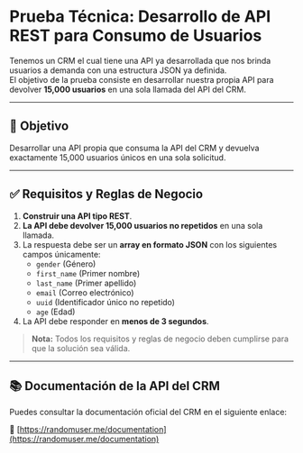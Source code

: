 # Prueba Técnica: Desarrollo de API REST para Consumo de Usuarios

Tenemos un CRM el cual tiene una API ya desarrollada que nos brinda usuarios a demanda con una estructura JSON ya definida.  
El objetivo de la prueba consiste en desarrollar nuestra propia API para devolver **15,000 usuarios** en una sola llamada del API del CRM.

---

## 🎯 Objetivo

Desarrollar una API propia que consuma la API del CRM y devuelva exactamente 15,000 usuarios únicos en una sola solicitud.

---

## ✅ Requisitos y Reglas de Negocio

1. **Construir una API tipo REST**.
2. **La API debe devolver 15,000 usuarios no repetidos** en una sola llamada.
3. La respuesta debe ser un **array en formato JSON** con los siguientes campos únicamente:
   - `gender` (Género)
   - `first_name` (Primer nombre)
   - `last_name` (Primer apellido)
   - `email` (Correo electrónico)
   - `uuid` (Identificador único no repetido)
   - `age` (Edad)
4. La API debe responder en **menos de 3 segundos**.

> **Nota:** Todos los requisitos y reglas de negocio deben cumplirse para que la solución sea válida.

---

## 📚 Documentación de la API del CRM

Puedes consultar la documentación oficial del CRM en el siguiente enlace:

🔗 [https://randomuser.me/documentation](https://randomuser.me/documentation)

